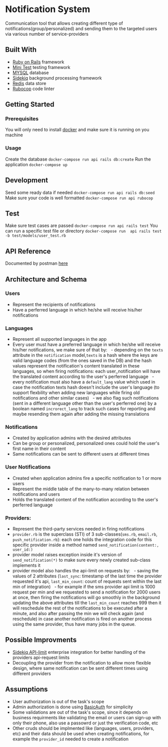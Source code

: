 # Notification System
Communication tool that allows creating different type of notifications(group/personalized) and sending them to the targeted users via various number of service-providers

## Built With
- [Ruby on Rails](https://guides.rubyonrails.org/index.html) framework
- [Mini Test](https://guides.rubyonrails.org/testing.html#rails-meets-minitest) testing framework
- [MYSQL](https://dev.mysql.com/doc/mysql-getting-started/en/) database
- [Sidekiq](https://github.com/mperham/sidekiq) background processing framework
- [Redis](https://redis.io/) data store
- [Rubocop](https://github.com/rubocop-hq/rubocop) code linter
## Getting Started

### Prerequisites
You will only need to install [docker](https://docs.docker.com/engine/install) and make sure it is running on you machine

### Usage
Create the database
`docker-compose run api rails db:create`
Run the application
`docker-compose up`

## Development
Seed some ready data if needed
`docker-compose run api rails db:seed`
Make sure your code is well formatted
`docker-compose run api rubocop`

## Test
Make sure test cases are passed
`docker-compose run api rails test`
You can run a specific test file or directory
`docker-compose run  api rails test -b test/models/user_test.rb`

## API Reference
Documented by postman [here](https://documenter.getpostman.com/view/11605365/SztHYRZa?version=latest)

## Architecture and Schema

### Users
- Represent the recipients of notifications
- Have a perferred language in which he/she will receive his/her notifications

### Languages
- Represent all supported languages in the app
- Every user must have a preferred language in which he/she will receive his/her notifications, we make sure of that by: 
&nbsp; - depending on the `texts` attribute in the `notification` model,`texts` is a hash where the keys are valid language codes (from the ones saved in the DB) and the hash values represent the notification's content translated in these languages, so when firing notifications: each user_notification will have the translated content according to the user's perferred language
&nbsp; - every notification must also have a `default_lang` value which used in case the notification texts hash doesn't include the user's language (to support flexbility when adding new languages while firing old notifications and other similar cases)
&nbsp; - we also flag such notifications (sent in a different language other than the user's perferred one) by a boolean named `incrorect_lang` to track such cases for reporting and maybe resending them again after adding the missing translations

### Notifications
- Created by application admins with the desired attributes
- Can be group or personalized, personalized ones could hold the user's first name in their content
- Same notifications can be sent to different users at different times

### User Notifications
- Created when application admins fire a specific notification to 1 or more users
- Represent the middle table of the many-to-many relation between notifications and users
- Holds the translated content of the notification according to the user's perferred language

### Providers:
- Represent the third-party services needed in firing notifications
- `provider.rb` is the superclass (STI) of 3 sub-classes(`sms.rb`, `email.rb`, `push_notification.rb`): each one holds the integration code for this specific provider inside a method named `send_notification(content:, user_id:)`
- provider model raises exception inside it's version of `send_notification(*)` to make sure every newly created sub-class implements it
- provider model also handles the api-limit on requests by:
&nbsp; - saving the values of 2 attributes (`last_sync`:  timestamp of the last time the provider requested it's api, `last_min_count`: count of requests sent within the last min of integration)
&nbsp; - for example if the sms provider api limit is 1000 request per min and we requested to send a notification for 2000 users at once, then firing the notifications will go smoothly in the background updating the above attributes till the `last_min_count` reaches 999 then it will reschedule the rest of the notifications to be executed after a minute, and also after passing the min we will check again (and reschedule) in case another notification is fired on another process using the same provider, thus have many jobs in the queue.

## Possible Improvments
- [Sidekiq API-limit](https://github.com/mperham/sidekiq/wiki/Ent-Rate-Limiting) enterprise integration for better handling of the providers api-request limits
- Decoupling the provider from the notification to allow more flexible design, where same notification can be sent different times using different providers

## Assumptions
- User authorization is out of the task's scope
- Admin authorization is done using [BasicAuth](https://api.rubyonrails.org/classes/ActionController/HttpAuthentication/Basic.html) for simplicity
- Some validations are out of the task's scope, since it depends on business requirments like validating the email or users can sign-up with only their phone, also use a passowrd or just the verification code, etc
- Other cruds should be implmented like (languages, users, providers, etc) and their data should be used when creating notifications, for example the `provider_id` needed to create a notification
